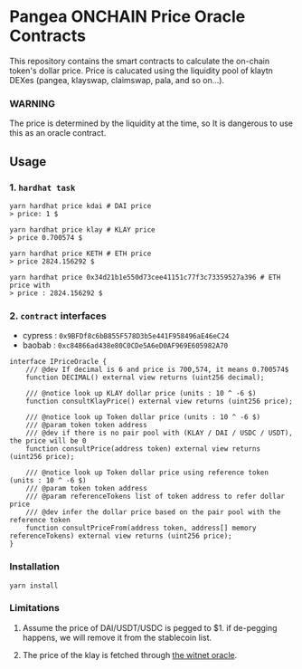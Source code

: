 # Pangea ONCHAIN Price Oracle Contracts

This repository contains the smart contracts to calculate the on-chain token's dollar price. Price is calucated using
the liquidity pool of klaytn DEXes (pangea, klayswap, claimswap, pala, and so on...).

### WARNING

The price is determined by the liquidity at the time, so It is dangerous to use this as an oracle contract.

## Usage

### 1. `hardhat task`

````shell
yarn hardhat price kdai # DAI price
> price: 1 $

yarn hardhat price klay # KLAY price
> price 0.700574 $

yarn hardhat price KETH # ETH price
> price 2824.156292 $

yarn hardhat price 0x34d21b1e550d73cee41151c77f3c73359527a396 # ETH price with
> price : 2824.156292 $ 
````

### 2. `contract` interfaces

* cypress : `0x9BFDf8c6bB855F578D3b5e441F958496aE46eC24`
* baobab : `0xc84866ad438e80C0CDe5A6eD0AF969E605982A70`

````solidity
interface IPriceOracle {
    /// @dev If decimal is 6 and price is 700,574, it means 0.700574$
    function DECIMAL() external view returns (uint256 decimal);

    /// @notice look up KLAY dollar price (units : 10 ^ -6 $)
    function consultKlayPrice() external view returns (uint256 price);

    /// @notice look up Token dollar price (units : 10 ^ -6 $)
    /// @param token token address
    /// @dev if there is no pair pool with (KLAY / DAI / USDC / USDT), the price will be 0
    function consultPrice(address token) external view returns (uint256 price);

    /// @notice look up Token dollar price using reference token (units : 10 ^ -6 $)
    /// @param token token address
    /// @param referenceTokens list of token address to refer dollar price 
    /// @dev infer the dollar price based on the pair pool with the reference token
    function consultPriceFrom(address token, address[] memory referenceTokens) external view returns (uint256 price);
}
````

### Installation

````shell
yarn install
````

### Limitations

1. Assume the price of DAI/USDT/USDC is pegged to $1. if de-pegging happens, we will remove it from the stablecoin list.

2. The price of the klay is fetched
   through [the witnet oracle](https://feeds.witnet.io/klaytn/klaytn-testnet_klay-usdt_6).
